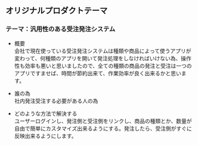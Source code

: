 ## オリジナルプロダクトテーマ
### テーマ：汎用性のある受注発注システム

- 概要<br>
  会社で現在使っている受注発注システムは種類や商品によって使うアプリが変わって、何種類のアプリを開いて発注処理をしなければいけない為、操作性も効率も悪いと思いましたので、全ての種類の商品の発注と受注は一つのアプリですませば、時間が節約出来て、作業効率が良く出来るかと思います。

- 誰の為<br>
  社内発注受注する必要がある人の為

- どのような方法で解決する<br>
  ユーザーログインし、発注側と受注側をリンクし、商品の種類とか、数量が自由で簡単にカスタマイズ出来るようにする。発注したら、受注側がすぐに反映出来るようにします。